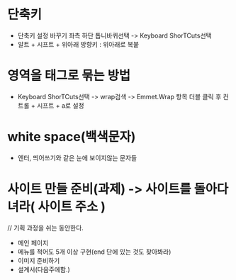 # 단축키
- 단축키 설정 바꾸기 좌측 하단 톱니바퀴선택 -> Keyboard ShorTCuts선택
- 알트 + 시프트 + 위아래 방향키 : 위아래로 복붙

# 영역을 태그로 묶는 방법
-  Keyboard ShorTCuts선택 -> wrap검색 -> Emmet.Wrap 항목 더블 클릭 후 컨트롤 + 시프트 + a로 설정


# white space(백색문자)
- 엔터, 띄어쓰기와 같은 눈에 보이지않는 문자들

# 사이트 만들 준비(과제) -> 사이트를 돌아다녀라( 사이트 주소 )
// 기획 과정을 쉬는 동안한다.
- 메인 페이지
- 메뉴를 적어도 5개 이상 구현(end 단에 있는 것도 찾아봐라)
- 이미지 준비하기
- 설계서(다음주에함.)